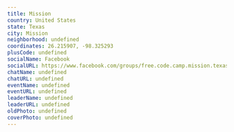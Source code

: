 ```yaml
---
title: Mission
country: United States
state: Texas
city: Mission
neighborhood: undefined
coordinates: 26.215907, -98.325293
plusCode: undefined
socialName: Facebook
socialURL: https://www.facebook.com/groups/free.code.camp.mission.texas
chatName: undefined
chatURL: undefined
eventName: undefined
eventURL: undefined
leaderName: undefined
leaderURL: undefined
oldPhoto: undefined
coverPhoto: undefined
---
```


